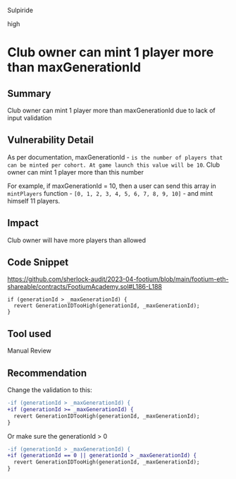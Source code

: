 Sulpiride

high

# Club owner can mint 1 player more than maxGenerationId

## Summary
Club owner can mint 1 player more than maxGenerationId due to lack of input validation

## Vulnerability Detail
As per documentation, maxGenerationId - `is the number of players that can be minted per cohort. At game launch this value will be 10`. Club owner can mint 1 player more than this number

For example, if maxGenerationId = 10, then a user can send this array in `mintPlayers` function - `[0, 1, 2, 3, 4, 5, 6, 7, 8, 9, 10]` - and mint  himself 11 players.

## Impact
Club owner will have more players than allowed

## Code Snippet
https://github.com/sherlock-audit/2023-04-footium/blob/main/footium-eth-shareable/contracts/FootiumAcademy.sol#L186-L188

```solidity
if (generationId > _maxGenerationId) {
  revert GenerationIDTooHigh(generationId, _maxGenerationId);
}
```

## Tool used

Manual Review

## Recommendation
Change the validation to this:

```diff
-if (generationId > _maxGenerationId) {
+if (generationId >= _maxGenerationId) {
  revert GenerationIDTooHigh(generationId, _maxGenerationId);
}
```

Or make sure the generationId > 0

```diff
-if (generationId > _maxGenerationId) {
+if (generationId == 0 || generationId > _maxGenerationId) {
  revert GenerationIDTooHigh(generationId, _maxGenerationId);
}
```